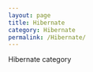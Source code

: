 ```yaml
---
layout: page
title: Hibernate
category: Hibernate
permalink: /Hibernate/
---
```

Hibernate category
